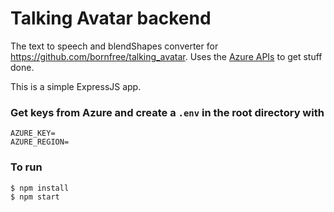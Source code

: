 # Talking Avatar backend
The text to speech and blendShapes converter for https://github.com/bornfree/talking_avatar.
Uses the [Azure APIs](https://learn.microsoft.com/en-us/azure/cognitive-services/speech-service/how-to-speech-synthesis-viseme) to get stuff done.

This is a simple ExpressJS app.

### Get keys from Azure and create a `.env` in the root directory with
```
AZURE_KEY=
AZURE_REGION=
```


### To run
```
$ npm install
$ npm start
```

